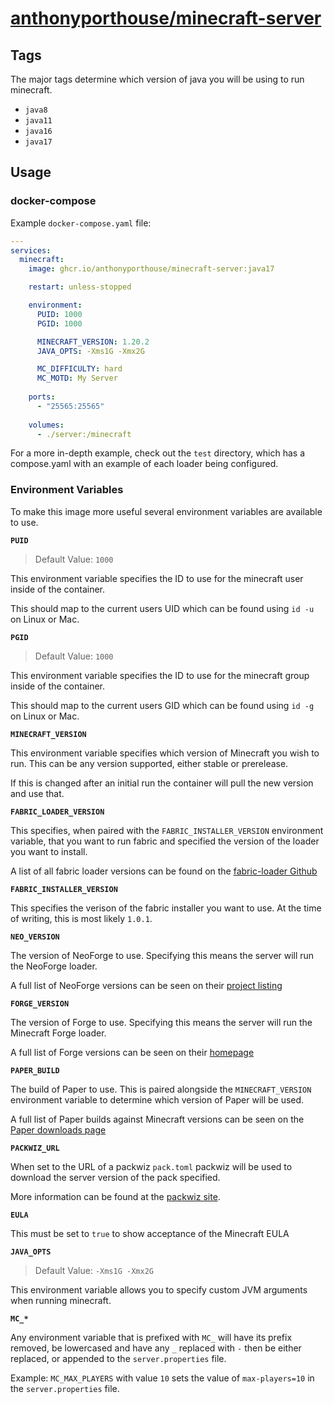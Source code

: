# [anthonyporthouse/minecraft-server](https://github.com/anthonyporthouse/minecraft-server)

## Tags

The major tags determine which version of java you will be using to run minecraft.

- `java8`
- `java11`
- `java16`
- `java17`

## Usage

### docker-compose

Example `docker-compose.yaml` file:

```yaml
---
services:
  minecraft:
    image: ghcr.io/anthonyporthouse/minecraft-server:java17

    restart: unless-stopped

    environment:
      PUID: 1000
      PGID: 1000

      MINECRAFT_VERSION: 1.20.2
      JAVA_OPTS: -Xms1G -Xmx2G

      MC_DIFFICULTY: hard
      MC_MOTD: My Server
    
    ports:
      - "25565:25565"
    
    volumes:
      - ./server:/minecraft

```

For a more in-depth example, check out the `test` directory, which has a compose.yaml with an example of each loader being configured.

### Environment Variables

To make this image more useful several environment variables are available to use.

**`PUID`**

> Default Value: `1000`

This environment variable specifies the ID to use for the minecraft user inside of the container.

This should map to the current users UID which can be found using `id -u` on Linux or Mac.

**`PGID`**

> Default Value: `1000`

This environment variable specifies the ID to use for the minecraft group inside of the container.

This should map to the current users GID which can be found using `id -g` on Linux or Mac.

**`MINECRAFT_VERSION`**

This environment variable specifies which version of Minecraft you wish to run. This can be any version supported, either stable or prerelease.

If this is changed after an initial run the container will pull the new version and use that.

**`FABRIC_LOADER_VERSION`**

This specifies, when paired with the `FABRIC_INSTALLER_VERSION` environment variable, that you want to run fabric and specified the version of the loader you want to install.

A list of all fabric loader versions can be found on the [fabric-loader Github](https://github.com/FabricMC/fabric-loader/releases)

**`FABRIC_INSTALLER_VERSION`**

This specifies the verison of the fabric installer you want to use. At the time of writing, this is most likely `1.0.1`.

**`NEO_VERSION`**

The version of NeoForge to use. Specifying this means the server will run the NeoForge loader.

A full list of NeoForge versions can be seen on their [project listing](https://projects.neoforged.net/neoforged/neoforge)

**`FORGE_VERSION`**

The version of Forge to use. Specifying this means the server will run the Minecraft Forge loader.

A full list of Forge versions can be seen on their [homepage](https://files.minecraftforge.net/net/minecraftforge/forge/)

**`PAPER_BUILD`**

The build of Paper to use. This is paired alongside the `MINECRAFT_VERSION` environment variable to determine which version of Paper will be used.

A full list of Paper builds against Minecraft versions can be seen on the [Paper downloads page](https://papermc.io/downloads/paper)

**`PACKWIZ_URL`**

When set to the URL of a packwiz `pack.toml` packwiz will be used to download the server version of the pack specified.

More information can be found at the [packwiz site](https://packwiz.infra.link/).

**`EULA`**

This must be set to `true` to show acceptance of the Minecraft EULA

**`JAVA_OPTS`**

> Default Value: `-Xms1G -Xmx2G`

This environment variable allows you to specify custom JVM arguments when running minecraft.

**`MC_*`**

Any environment variable that is prefixed with `MC_` will have its prefix removed, be lowercased and have any `_` replaced with `-` then be either replaced, or appended to the `server.properties` file.

Example: `MC_MAX_PLAYERS` with value `10` sets the value of `max-players=10` in the `server.properties` file.
